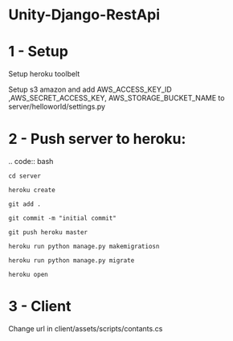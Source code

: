 # Unity-Django-RestApi

1 - Setup 
=============

Setup heroku toolbelt

Setup s3 amazon and add AWS_ACCESS_KEY_ID ,AWS_SECRET_ACCESS_KEY, AWS_STORAGE_BUCKET_NAME to server/helloworld/settings.py

2 - Push server to heroku:
=============
.. code:: bash

    cd server

    heroku create

    git add .

    git commit -m "initial commit"

    git push heroku master

    heroku run python manage.py makemigratiosn

    heroku run python manage.py migrate

    heroku open

3 - Client
=============
  Change url in client/assets/scripts/contants.cs
